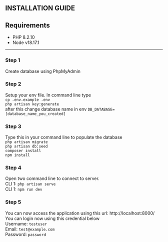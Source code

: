 ## INSTALLATION GUIDE
## Requirements
 - PHP 8.2.10
 - Node v18.17.1

---
### Step 1
Create database using PhpMyAdmin

### Step 2
Setup your env file. In command line type <br>
`cp .env.example .env` <br>
`php artisan key:generate` <br>
after this change database name in env `DB_DATABASE=[database_name_you_created]`

### Step 3
Type this in your command line to populate the database <br>
`php artisan migrate` <br>
`php artisan db:seed` <br>
`composer install` <br>
`npm install`

### Step 4
Open two command line to connect to server. <br>
CLI 1: `php artisan serve` <br>
CLI 1: `npm run dev`

### Step 5
You can now access the application using this url: http://localhost:8000/ <br>
You can login now using this credential below <br>
Username: `testuser` <br>
Email: `test@example.com` <br>
Password: `password`
